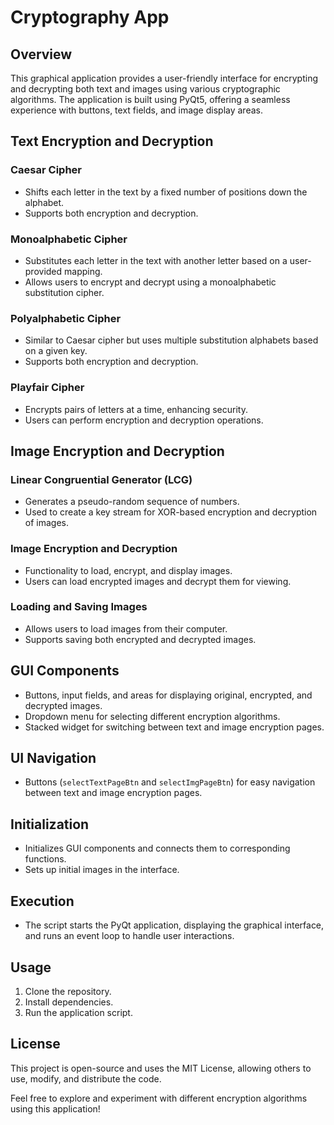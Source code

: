 # Cryptography App

## Overview

This graphical application provides a user-friendly interface for encrypting and decrypting both text and images using various cryptographic algorithms. The application is built using PyQt5, offering a seamless experience with buttons, text fields, and image display areas.

## Text Encryption and Decryption

### Caesar Cipher
- Shifts each letter in the text by a fixed number of positions down the alphabet.
- Supports both encryption and decryption.

### Monoalphabetic Cipher
- Substitutes each letter in the text with another letter based on a user-provided mapping.
- Allows users to encrypt and decrypt using a monoalphabetic substitution cipher.

### Polyalphabetic Cipher
- Similar to Caesar cipher but uses multiple substitution alphabets based on a given key.
- Supports both encryption and decryption.

### Playfair Cipher
- Encrypts pairs of letters at a time, enhancing security.
- Users can perform encryption and decryption operations.

## Image Encryption and Decryption

### Linear Congruential Generator (LCG)
- Generates a pseudo-random sequence of numbers.
- Used to create a key stream for XOR-based encryption and decryption of images.

### Image Encryption and Decryption
- Functionality to load, encrypt, and display images.
- Users can load encrypted images and decrypt them for viewing.

### Loading and Saving Images
- Allows users to load images from their computer.
- Supports saving both encrypted and decrypted images.

## GUI Components

- Buttons, input fields, and areas for displaying original, encrypted, and decrypted images.
- Dropdown menu for selecting different encryption algorithms.
- Stacked widget for switching between text and image encryption pages.

## UI Navigation

- Buttons (`selectTextPageBtn` and `selectImgPageBtn`) for easy navigation between text and image encryption pages.

## Initialization

- Initializes GUI components and connects them to corresponding functions.
- Sets up initial images in the interface.

## Execution

- The script starts the PyQt application, displaying the graphical interface, and runs an event loop to handle user interactions.

## Usage

1. Clone the repository.
2. Install dependencies.
3. Run the application script.

## License

This project is open-source and uses the MIT License, allowing others to use, modify, and distribute the code.

Feel free to explore and experiment with different encryption algorithms using this application!
